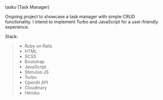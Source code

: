tasku (Task Manager)

Ongoing project to showcase a task manager with simple CRUD functionality. I intend to implement Turbo and JavaScript for a user-friendly experience. 

Stack:
> - Ruby on Rails
> - HTML
> - SCSS
> - Bootstrap
> - JavaScript
> - Stimulus.JS
> - Turbo
> - OpenAI API
> - Cloudinary
> - Heroku
